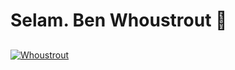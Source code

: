 # Selam. Ben Whoustrout 👋
## 
[![Whoustrout](https://skillicons.dev/icons?i=discord)](https://discord.com/users/989876468735688745)
